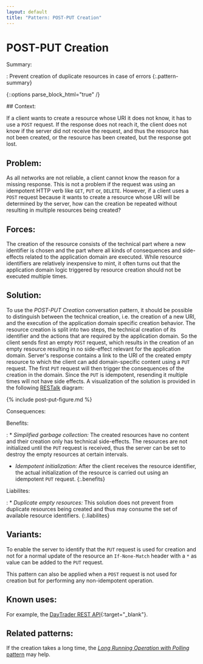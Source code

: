 ```yaml
---
layout: default
title: "Pattern: POST-PUT Creation"
---
```


# POST-PUT Creation

Summary:

: Prevent creation of duplicate resources in case of errors
{:.pattern-summary}

{::options parse_block_html="true" /}

<div class="pattern">
## Context:

If a client wants to create a resource whose URI it does not know, it has to use a `POST` request. If the response does not reach it, the client does not know if the server did not receive the request, and thus the resource has not been created, or the resource has been created, but the response got lost.

## Problem:

As all networks are not reliable, a client cannot know the reason for a missing response. This is not a problem if the request was using an idempotent HTTP verb like `GET`, `PUT` or, `DELETE`. However, if a client uses a `POST` request because it wants to create a resource whose URI will be determined by the server, how can the creation be repeated without resulting in multiple resources being created?

## Forces:

The creation of the resource consists of the technical part where a new identifier is chosen and the part where all kinds of consequences and side-effects related to the application domain are executed. While resource identifiers are relatively inexpensive to mint, it often turns out that the application domain logic triggered by resource creation should not be executed multiple times.

## Solution:

To use the *POST-PUT Creation* conversation pattern, it should be possible to distinguish between the technical creation, i.e. the creation of a new URI, and the execution of the application domain specific creation behavior. The resource creation is split into two steps, the technical creation of its identifier and the actions that are required by the application domain. So the client sends first an empty `POST` request, which results in the creation of an empty resource resulting in no side-effect relevant for the application domain. Server's response contains a link to the URI of the created empty resource to which the client can add domain-specific content using a `PUT` request. The first `PUT` request will then trigger the consequences of the creation in the domain. Since the `PUT` is idempotent, resending it multiple times will not have side effects. A visualization of the solution is provided in the following [RESTalk](dsl.html) diagram:

{% include post-put-figure.md %}

Consequences:

Benefits:

: * *Simplified garbage collection:* The created resources have no content and their creation only has technical side-effects. The resources are not initialized until the `PUT` request is received, thus the server can be set to destroy the empty resources at certain intervals. 
 * *Idempotent initialization:* After the client receives the resource identifier, the actual initialization of the resource is carried out using an idempotent `PUT` request.
  {:.benefits}

Liabilites:

: * *Duplicate empty resources:* This solution does not prevent from duplicate resources being created and thus may consume the set of available resource identifiers.
  {:.liabilites}

## Variants:

To enable the server to identify that the `PUT` request is used for creation and not for a normal update of the resource an `If-None-Match` header with a `*` as value can be added to the `PUT` request. 

This pattern can also be applied when a `POST` request is not used for creation but for performing any non-idempotent operation.

## Known uses:

For example, the [DayTrader REST API](http://bitworking.org/news/201/RESTify-DayTrader#orders-should-be-reliable){:target="_blank"}.

## Related patterns:

If the creation takes a long time, the [*Long Running Operation with Polling* pattern](long-running-operation-polling.html) may help.
</div>